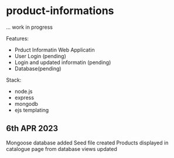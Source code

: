 # product-informations

... work in progress

Features:
- Prduct Informatin Web Applicatin
- User Login (pending)
- Login and updated informatin (pending)
- Database(pending)

Stack:
- node.js
- express
- mongodb
- ejs templating

6th APR 2023
---
Mongoose database added
Seed file created
Products displayed in catalogue page from database
views updated
